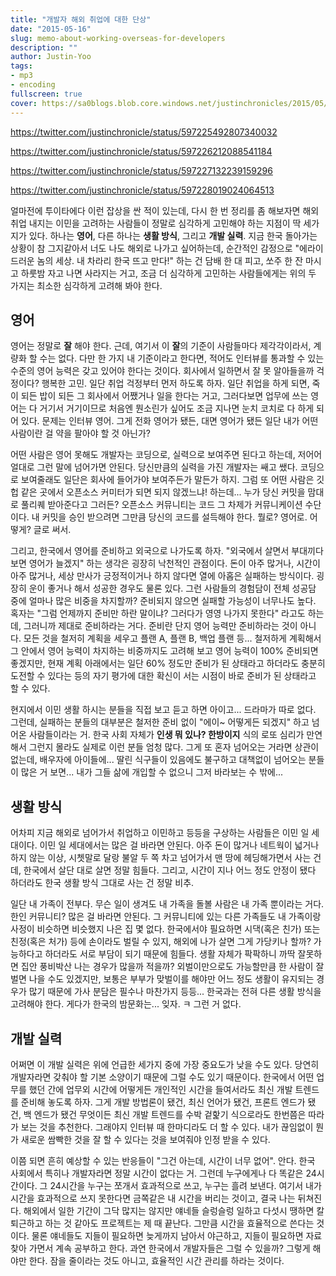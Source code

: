 ```yaml
---
title: "개발자 해외 취업에 대한 단상"
date: "2015-05-16"
slug: memo-about-working-overseas-for-developers
description: ""
author: Justin-Yoo
tags:
- mp3
- encoding
fullscreen: true
cover: https://sa0blogs.blob.core.windows.net/justinchronicles/2015/05/work-abroad.jpg
---
```


https://twitter.com/justinchronicle/status/597225492807340032

https://twitter.com/justinchronicle/status/597226212088541184

https://twitter.com/justinchronicle/status/597227132239159296

https://twitter.com/justinchronicle/status/597228019024064513

얼마전에 투이타에다 이런 잡상을 싼 적이 있는데, 다시 한 번 정리를 좀 해보자면 해외 취업 내지는 이민을 고려하는 사람들이 정말로 심각하게 고민해야 하는 지점이 딱 세가지가 있다. 하나는 **영어**, 다른 하나는 **생활 방식**, 그리고 **개발 실력**. 지금 한국 돌아가는 상황이 참 그지같아서 너도 나도 해외로 나가고 싶어하는데, 순간적인 감정으로 "에라이 드러운 놈의 세상. 내 차라리 한국 뜨고 만다!" 하는 건 담배 한 대 피고, 쏘주 한 잔 마시고 하룻밤 자고 나면 사라지는 거고, 조금 더 심각하게 고민하는 사람들에게는 위의 두 가지는 최소한 심각하게 고려해 봐야 한다.

## 영어

영어는 정말로 **잘** 해야 한다. 근데, 여기서 이 **잘**의 기준이 사람들마다 제각각이라서, 계량화 할 수는 없다. 다만 한 가지 내 기준이라고 한다면, 적어도 인터뷰를 통과할 수 있는 수준의 영어 능력은 갖고 있어야 한다는 것이다. 회사에서 일하면서 잘 못 알아들을까 걱정이다? 행복한 고민. 일단 취업 걱정부터 먼저 하도록 하자. 일단 취업을 하게 되면, 죽이 되든 밥이 되든 그 회사에서 어쨌거나 일을 한다는 거고, 그러다보면 업무에 쓰는 영어는 다 거기서 거기이므로 처음엔 뭔소린가 싶어도 조금 지나면 눈치 코치로 다 하게 되어 있다. 문제는 인터뷰 영어. 그게 전화 영어가 됐든, 대면 영어가 됐든 일단 내가 어떤 사람이란 걸 약을 팔아야 할 것 아닌가?

어떤 사람은 영어 못해도 개발자는 코딩으로, 실력으로 보여주면 된다고 하는데, 저어어얼대로 그런 말에 넘어가면 안된다. 당신만큼의 실력을 가진 개발자는 쌔고 쌨다. 코딩으로 보여줄래도 일단은 회사에 들어가야 보여주든가 말든가 하지. 그럼 또 어떤 사람은 깃헙 같은 곳에서 오픈소스 커미터가 되면 되지 않겠느냐! 하는데... 누가 당신 커밋을 맘대로 풀리퀘 받아준다고 그러든? 오픈소스 커뮤니티는 코드 그 차제가 커뮤니케이션 수단이다. 내 커밋을 승인 받으려면 그만큼 당신의 코드를 설득해야 한다. 뭘로? 영어로. 어떻게? 글로 써서.

그리고, 한국에서 영어를 준비하고 외국으로 나가도록 하자. "외국에서 살면서 부대끼다 보면 영어가 늘겠지" 하는 생각은 굉장히 낙천적인 관점이다. 돈이 아주 많거나, 시간이 아주 많거나, 세상 만사가 긍정적이거나 하지 않다면 열에 아홉은 실패하는 방식이다. 굉장히 운이 좋거나 해서 성공한 경우도 물론 있다. 그런 사람들의 경험담이 전체 성공담 중에 얼마나 많은 비중을 차지할까? 준비되지 않으면 실패할 가능성이 너무나도 높다. 혹자는 "그럼 언제까지 준비만 하란 말이냐? 그러다가 영영 나가지 못한다" 라고도 하는데, 그러니까 제대로 준비하라는 거다. 준비란 단지 영어 능력만 준비하라는 것이 아니다. 모든 것을 철저히 계획을 세우고 플랜 A, 플랜 B, 백업 플랜 등... 철저하게 계획해서 그 안에서 영어 능력이 차지하는 비중까지도 고려해 보고 영어 능력이 100% 준비되면 좋겠지만, 현재 계획 아래에서는 일단 60% 정도만 준비가 된 상태라고 하더라도 충분히 도전할 수 있다는 등의 자기 평가에 대한 확신이 서는 시점이 바로 준비가 된 상태라고 할 수 있다.

현지에서 이민 생활 하시는 분들을 직접 보고 듣고 하면 아이고... 드라마가 따로 없다. 그런데, 실패하는 분들의 대부분은 철저한 준비 없이 "에이~ 어떻게든 되겠지" 하고 넘어온 사람들이라는 거. 한국 사회 자체가 **인생 뭐 있나? 한방이지** 식의 로또 심리가 만연해서 그런지 몰라도 실제로 이런 분들 엄청 많다. 그게 또 혼자 넘어오는 거라면 상관이 없는데, 배우자에 아이들에... 딸린 식구들이 있음에도 불구하고 대책없이 넘어오는 분들이 많은 거 보면... 내가 그들 삶에 개입할 수 없으니 그저 바라보는 수 밖에...

## 생활 방식

어차피 지금 해외로 넘어가서 취업하고 이민하고 등등을 구상하는 사람들은 이민 일 세대이다. 이민 일 세대에서는 많은 걸 바라면 안된다. 아주 돈이 많거나 네트웍이 넓거나 하지 않는 이상, 시쳇말로 달랑 불알 두 쪽 차고 넘어가서 맨 땅에 헤딩해가면서 사는 건데, 한국에서 살단 대로 살면 정말 힘들다. 그리고, 시간이 지나 어느 정도 안정이 됐다 하더라도 한국 생활 방식 그대로 사는 건 정말 비추.

일단 내 가족이 전부다. 무슨 일이 생겨도 내 가족을 돌볼 사람은 내 가족 뿐이라는 거다. 한인 커뮤니티? 많은 걸 바라면 안된다. 그 커뮤니티에 있는 다른 가족들도 내 가족이랑 사정이 비슷하면 비슷했지 나은 집 몇 없다. 한국에서야 필요하면 시댁(혹은 친가) 또는 친정(혹은 처가) 등에 손이라도 벌릴 수 있지, 해외에 나가 살면 그게 가당키나 할까? 가능하다고 하더라도 서로 부담이 되기 때문에 힘들다. 생활 자체가 팍팍하니 까딱 잘못하면 집안 풍비박산 나는 경우가 많을까 적을까? 외벌이만으로도 가능할만큼 한 사람이 잘 벌면 나을 수도 있겠지만, 보통은 부부가 맞벌이를 해야만 어느 정도 생활이 유지되는 경우가 많기 때문에 가사 분담은 필수나 마찬가지 등등... 한국과는 전혀 다른 생활 방식을 고려해야 한다. 게다가 한국의 밤문화는... 잊자. ㅋ 그런 거 없다.

## 개발 실력

어쩌면 이 개발 실력은 위에 언급한 세가지 중에 가장 중요도가 낮을 수도 있다. 당연히 개발자라면 갖춰야 할 기본 소양이기 때문에 그럴 수도 있기 때문이다. 한국에서 어떤 업무를 했던 간에 업무외 시간에 어떻게든 개인적인 시간을 들여서라도 최신 개발 트렌드를 준비해 놓도록 하자. 그게 개발 방법론이 됐건, 최신 언어가 됐건, 프론트 엔드가 됐건, 백 엔드가 됐건 무엇이든 최신 개발 트렌드를 수박 겉핥기 식으로라도 한번쯤은 따라가 보는 것을 추천한다. 그래야지 인터뷰 때 한마디라도 더 할 수 있다. 내가 끊임없이 뭔가 새로운 쌈빡한 것을 잘 할 수 있다는 것을 보여줘야 인정 받을 수 있다.

이쯤 되면 흔히 예상할 수 있는 반응들이 "그건 아는데, 시간이 너무 없어". 안다. 한국 사회에서 특히나 개발자라면 정말 시간이 없다는 거. 그런데 누구에게나 다 똑같은 24시간이다. 그 24시간을 누구는 쪼개서 효과적으로 쓰고, 누구는 흘려 보낸다. 여기서 내가 시간을 효과적으로 쓰지 못한다면 금쪽같은 내 시간을 버리는 것이고, 결국 나는 뒤쳐진다. 해외에서 일한 기간이 그닥 많지는 않지만 얘네들 슬렁슬렁 일하고 다섯시 땡하면 칼퇴근하고 하는 것 같아도 프로젝트는 제 때 끝난다. 그만큼 시간을 효율적으로 쓴다는 것이다. 물론 얘네들도 지들이 필요하면 늦게까지 남아서 야근하고, 지들이 필요하면 자료 찾아 가면서 계속 공부하고 한다. 과연 한국에서 개발자들은 그럴 수 있을까? 그렇게 해야만 한다. 잠을 줄이라는 것도 아니고, 효율적인 시간 관리를 하라는 것이다.
